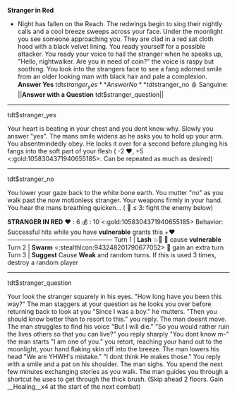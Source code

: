 **__Stranger in Red__**
- Night has fallen on the Reach. The redwings begin to sing their nightly calls and a cool breeze sweeps across your face. Under the moonlight you see someone approaching you. They are clad in a red sat cloth hood with a black velvet lining. You ready yourself for a possible attacker. You ready your voice to hail the stranger when he speaks up, "Hello, nightwalker. Are you in need of coin?" the voice is raspy but soothing. You look into the strangers face to see a fang adorned smile from an older looking man with black hair and pale a complexion.
**Answer Yes** tdt$stranger_yes
**Answer No** tdt$stranger_no
:drop_of_blood: Sanguine: ||**Answer with a Question** tdt$stranger_question||

-------------
tdt$stranger_yes

Your heart is beating in your chest and you dont know why. Slowly you answer "yes". The mans smile widens as he asks you to hold up your arm. You absentmindedly obey. He looks it over for a second before plunging his fangs into the soft part of your flesh ( -2 :heart:, +5 <:gold:1058304371940655185>. Can be repeated as much as desired)

-------------
tdt$stranger_no

You lower your gaze back to the white bone earth. You mutter "no" as you walk past the now motionless stranger. Your weapons firmly in your hand. You hear the mans breathing quicken... ( :game_die: ≤ 3: fight the enemy below)

**STRANGER IN RED**
:heart: : 6
:moneybag: : 10 <:gold:1058304371940655185>
Behavior: Successful hits while you have __vulnerable__ grants this +:heart:
—————————————————
Turn 1   | **Lash** :boom:🚫 🔀 cause __vulnerable__
Turn 2 | **Swarm** <:stealthIcon:943248201790677052> :twisted_rightwards_arrows: gain an extra turn
Turn 3 | **Suggest** Cause __Weak__ and random turns. If this is used 3 times, destroy a random player

-------------
tdt$stranger_question

Your look the stranger squarely in his eyes. "How long have you been this way?" The man staggers at your question as he looks you over before returning back to look at you "Since I was a boy." he mutters. "Then you should know better than to resort to this." you reply. The man doesnt move. The man struggles to find his voice "But I will die." "So you would rather ruin the lives others so that you can live?" you reply sharply "You dont know m-" the man starts "I am one of you." you retort, reaching your hand out to the moonlight, your hand flaking skin off into the breeze. The man lowers his head "We are YHWH's mistake." "I dont think He makes those." You reply with a smile and a pat on his shoulder. The man sighs. You spend the next few minutes exchanging stories as you walk. The man guides you through a shortcut he uses to get through the thick brush. (Skip ahead 2 floors. Gain __Healing__x4 at the start of the next combat)
